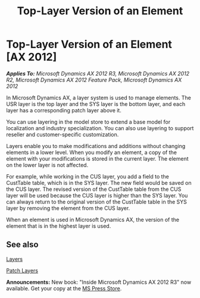 ﻿---
title: Top-Layer Version of an Element
TOCTitle: Top-Layer Version of an Element
ms:assetid: e6cf6fc3-a7c0-4628-9b76-ef7a94719035
ms:mtpsurl: https://msdn.microsoft.com/en-us/library/Aa881527(v=AX.60)
ms:contentKeyID: 35253221
ms.date: 05/18/2015
mtps_version: v=AX.60
---

# Top-Layer Version of an Element [AX 2012]


_**Applies To:** Microsoft Dynamics AX 2012 R3, Microsoft Dynamics AX 2012 R2, Microsoft Dynamics AX 2012 Feature Pack, Microsoft Dynamics AX 2012_

In Microsoft Dynamics AX, a layer system is used to manage elements. The USR layer is the top layer and the SYS layer is the bottom layer, and each layer has a corresponding patch layer above it.

You can use layering in the model store to extend a base model for localization and industry specialization. You can also use layering to support reseller and customer-specific customization.

Layers enable you to make modifications and additions without changing elements in a lower level. When you modify an element, a copy of the element with your modifications is stored in the current layer. The element on the lower layer is not affected.

For example, while working in the CUS layer, you add a field to the CustTable table, which is in the SYS layer. The new field would be saved on the CUS layer. The revised version of the CustTable table from the CUS layer will be used because the CUS layer is higher than the SYS layer. You can always return to the original version of the CustTable table in the SYS layer by removing the element from the CUS layer.

When an element is used in Microsoft Dynamics AX, the version of the element that is in the highest layer is used.

## See also

[Layers](layers.md)

[Patch Layers](patch-layers.md)

  
**Announcements:** New book: "Inside Microsoft Dynamics AX 2012 R3" now available. Get your copy at the [MS Press Store](https://www.microsoftpressstore.com/store/inside-microsoft-dynamics-ax-2012-r3-9780735685109).

